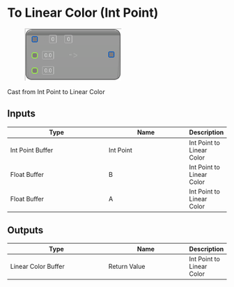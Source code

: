 # To Linear Color (Int Point)

<div align="left" data-full-width="false">

<figure><img src="To_Linear_Color_(Int_Point).png" alt=""><figcaption></figcaption></figure>

</div>

Cast from Int Point to Linear Color

## Inputs

<table>
<thead><tr><th width="250">Type</th><th width="200">Name</th><th>Description</th></tr></thead>
<tbody>
<tr><td>Int Point Buffer</td><td>Int Point</td><td>Int Point to Linear Color</td></tr>
<tr><td>Float Buffer</td><td>B</td><td>Int Point to Linear Color</td></tr>
<tr><td>Float Buffer</td><td>A</td><td>Int Point to Linear Color</td></tr>
</tbody>
</table>

## Outputs

<table>
<thead><tr><th width="250">Type</th><th width="200">Name</th><th>Description</th></tr></thead>
<tbody>
<tr><td>Linear Color Buffer</td><td>Return Value</td><td>Int Point to Linear Color</td></tr>
</tbody>
</table>